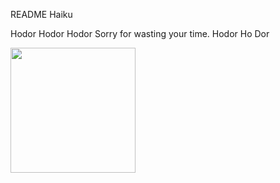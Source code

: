 README Haiku

Hodor Hodor Hodor
Sorry for wasting your time. 
Hodor
Ho
Dor

<img src="https://66.media.tumblr.com/c7a06608fb4d87c418517701f53de080/tumblr_o82elsdZe61tksnplo1_500.gif" width="200"/>


